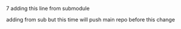 7
adding this line from submodule

adding from sub but this time will push main repo before this change
